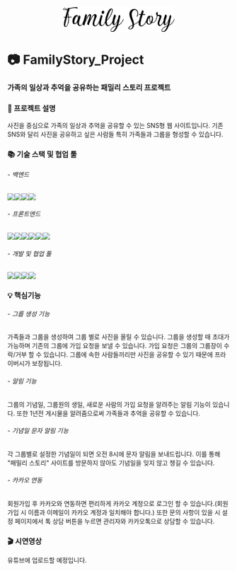 <p align="center">
<img src="/src/main/resources/static/AdminImage/logo3.png" width="50%">
</p>

# :camera: FamilyStory_Project

### 가족의 일상과 추억을 공유하는 패밀리 스토리 프로젝트



### :seedling: 프로젝트 설명
사진을 중심으로 가족의 일상과 추억을 공유할 수 있는 SNS형 웹 사이트입니다.
기존 SNS와 달리 사진을 공유하고 싶은 사람들 특히 가족들과 그룹을 형성할 수 있습니다.
<br>


### :books: 기술 스택 및 협업 툴
###### - 백엔드
<img src="https://img.shields.io/badge/SpringBoot-6DB33F?style=flat-square&logo=Spring Boot&logoColor=white" align="left"/>
<img src="https://img.shields.io/badge/Java-007396?style=flat-square&logo=Java&logoColor=white" align="left"/>
<img src="https://img.shields.io/static/v1?label=DB&message=H2 Database&color=336699" align="left"/>
<img src="https://img.shields.io/badge/Gradle-02303A?style=flat-square&logo=Gradle&logoColor=white" align="left"/>   
<br>

###### - 프론트엔드
<img src="https://img.shields.io/badge/HTML5-E34F26?style=flat-square&logo=HTML5&logoColor=white" align="left"/>
<img src="https://img.shields.io/badge/JavaScript-F7DF1E?style=flat-square&logo=JavaScript&logoColor=white" align="left"/>
<img src="https://img.shields.io/badge/css-1572B6?style=flat-square&logo=css3&logoColor=white" align="left"/>
<img src="https://img.shields.io/badge/jQuery-0769AD?style=flat-square&logo=jQuery&logoColor=white" align="left"/>
<img src="https://img.shields.io/badge/bootstrap-7952B3?style=flat-square&logo=bootstrap&logoColor=white" align="left"/>
<img src="https://img.shields.io/badge/Thymeleaf-%23005C0F.svg?style=flat-square&logo=Thymeleaf&logoColor=white" align="left" />  
<br>

###### - 개발 및 협업 툴 
<img src="https://img.shields.io/badge/Intellij IDEA-000000?style=flat-square&logo=Intellij IDEA&logoColor=white" align="left"/>
<img src="https://img.shields.io/badge/GitHub-181717?style=flat-square&logo=GitHub&logoColor=white" align="left"/>
<img src="https://img.shields.io/badge/Figma-F24E1E?style=flat-square&logo=Figma&logoColor=white" align="left"/>
<img src="https://img.shields.io/badge/Notion-%23000000.svg?style=flat-square&logo=notion&logoColor=white" align="left" />
<br>


### :bulb: 핵심기능
###### - 그룹 생성 기능
가족들과 그룹을 생성하여 그룹 별로 사진을 올릴 수 있습니다. 그룹을 생성할 때 초대가 가능하며 기존의 그룹에 가입 요청을 보낼 수 있습니다. 가입 요청은 그룹의 그룹장이 수락/거부 할 수 있습니다.
그룹에 속한 사람들끼리만 사진을 공유할 수 있기 때문에 프라이버시가 보장됩니다.

###### - 알림 기능
그룹의 기념일, 그룹원의 생일, 새로운 사람의 가입 요청을 알려주는 알림 기능이 있습니다. 또한 1년전 게시물을 알려줌으로써 가족들과 추억을 공유할 수 있습니다.

###### - 기념일 문자 알림 기능
각 그룹별로 설정한 기념일이 되면 오전 8시에 문자 알림을 보내드립니다. 이를 통해 "패밀리 스토리" 사이트를 방문하지 않아도 기념일을 잊지 않고 챙길 수 있습니다.

###### - 카카오 연동
회원가입 후 카카오와 연동하면 편리하게 카카오 계정으로 로그인 할 수 있습니다.(회원가입 시 이름과 이메일이 카카오 계정과 일치해야 합니다.)
또한 문의 사항이 있을 시 설정 페이지에서 톡 상담 버튼을 누르면 관리자와 카카오톡으로 상담할 수 있습니다.

### :clapper: 시연영상
유튜브에 업로드할 예정입니다.
